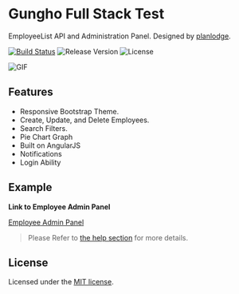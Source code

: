 # Gungho Full Stack Test
EmployeeList API and Administration Panel. Designed by [planlodge](https://github.com/planlodge).

[![Build Status](https://travis-ci.org/stevenbenner/jquery-powertip.svg?branch=master)](https://travis-ci.org/stevenbenner/jquery-powertip)
![Release Version](http://img.shields.io/github/release/stevenbenner/jquery-powertip.svg)
![License](https://img.shields.io/packagist/l/doctrine/orm.svg)

![GIF](http://planlodge.com/github/record.gif)

## Features

 - Responsive Bootstrap Theme.
 - Create, Update, and Delete Employees.
 - Search Filters.
 - Pie Chart Graph
 - Built on AngularJS
 - Notifications
 - Login Ability

## Example

	
**Link to Employee Admin Panel**

[Employee Admin Panel](http://planlodge.com/gungho-portal/)

> Please Refer to [the help section](http://planlodge.com/gungho-portal/#/help/) for more details.

## License

Licensed under the [MIT license](http://opensource.org/licenses/MIT).
